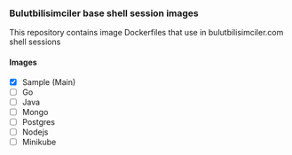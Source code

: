 ### Bulutbilisimciler base shell session images  
This repository contains image Dockerfiles that use in bulutbilisimciler.com shell sessions  
  
#### Images  
- [X] Sample (Main)  
- [ ] Go   
- [ ] Java   
- [ ] Mongo   
- [ ] Postgres   
- [ ] Nodejs   
- [ ] Minikube   
